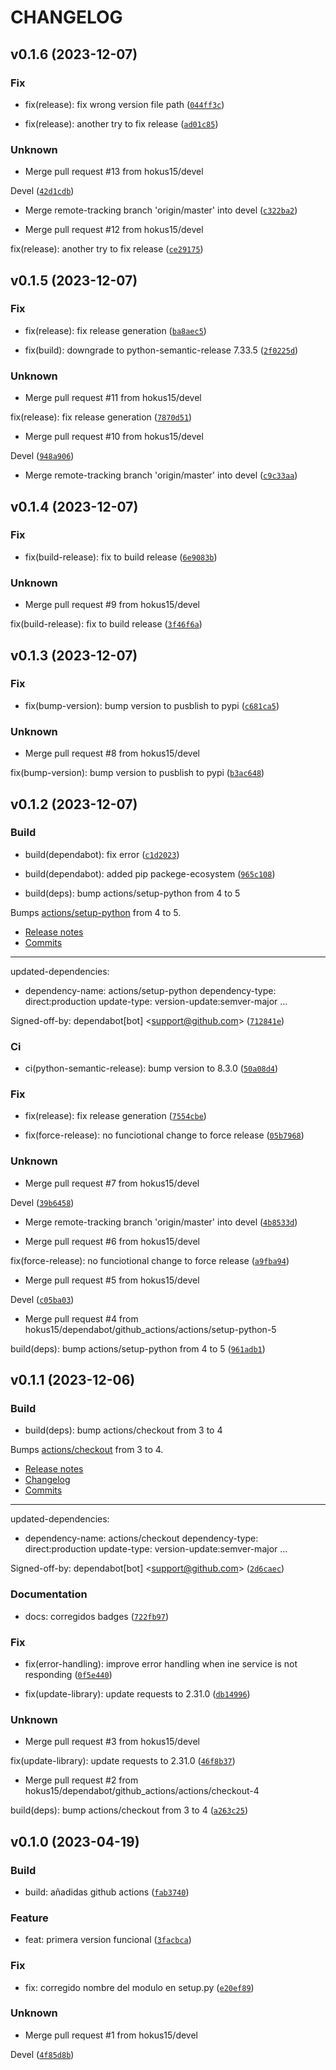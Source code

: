 # CHANGELOG



## v0.1.6 (2023-12-07)

### Fix

* fix(release): fix wrong version file path ([`044ff3c`](https://github.com/hokus15/ArrendaToolsActualizaRenta/commit/044ff3cf241ef945fbec9bb70878daec6c70e176))

* fix(release): another try to fix release ([`ad01c85`](https://github.com/hokus15/ArrendaToolsActualizaRenta/commit/ad01c85c589bb370e7bbeafc2f8143123a745cce))

### Unknown

* Merge pull request #13 from hokus15/devel

Devel ([`42d1cdb`](https://github.com/hokus15/ArrendaToolsActualizaRenta/commit/42d1cdb4a768e3046b8471682ccc2ea34cd8dfe9))

* Merge remote-tracking branch &#39;origin/master&#39; into devel ([`c322ba2`](https://github.com/hokus15/ArrendaToolsActualizaRenta/commit/c322ba278045c041b379a1f2e4612f3f4c18407a))

* Merge pull request #12 from hokus15/devel

fix(release): another try to fix release ([`ce29175`](https://github.com/hokus15/ArrendaToolsActualizaRenta/commit/ce29175c9448e6b1d2984952c5fe295272ac4f6a))


## v0.1.5 (2023-12-07)

### Fix

* fix(release): fix release generation ([`ba8aec5`](https://github.com/hokus15/ArrendaToolsActualizaRenta/commit/ba8aec53c8178ff8bb69443a326112cb47622ebe))

* fix(build): downgrade to python-semantic-release 7.33.5 ([`2f0225d`](https://github.com/hokus15/ArrendaToolsActualizaRenta/commit/2f0225d061ae5acb7e669a09fa0057868cff9846))

### Unknown

* Merge pull request #11 from hokus15/devel

fix(release): fix release generation ([`7870d51`](https://github.com/hokus15/ArrendaToolsActualizaRenta/commit/7870d519b419d3c10c3397f0f0c15f7d9cc94412))

* Merge pull request #10 from hokus15/devel

Devel ([`948a906`](https://github.com/hokus15/ArrendaToolsActualizaRenta/commit/948a90639670178e956d05142e65b2d2af7cd9d1))

* Merge remote-tracking branch &#39;origin/master&#39; into devel ([`c9c33aa`](https://github.com/hokus15/ArrendaToolsActualizaRenta/commit/c9c33aa41b5e5b78ed97e6bf277e2f3087ea5006))


## v0.1.4 (2023-12-07)

### Fix

* fix(build-release): fix to build release ([`6e9083b`](https://github.com/hokus15/ArrendaToolsActualizaRenta/commit/6e9083b8b1f972f1a2e690e34378c3d9cc5237fe))

### Unknown

* Merge pull request #9 from hokus15/devel

fix(build-release): fix to build release ([`3f46f6a`](https://github.com/hokus15/ArrendaToolsActualizaRenta/commit/3f46f6ab11c4d320703621f94e4cecec71b9cc9b))


## v0.1.3 (2023-12-07)

### Fix

* fix(bump-version): bump version to pusblish to pypi ([`c681ca5`](https://github.com/hokus15/ArrendaToolsActualizaRenta/commit/c681ca529ab44accf92ba17b755dab95c93a66fe))

### Unknown

* Merge pull request #8 from hokus15/devel

fix(bump-version): bump version to pusblish to pypi ([`b3ac648`](https://github.com/hokus15/ArrendaToolsActualizaRenta/commit/b3ac6489e98a8a60d7aa916bd09707fae9c717a2))


## v0.1.2 (2023-12-07)

### Build

* build(dependabot): fix error ([`c1d2023`](https://github.com/hokus15/ArrendaToolsActualizaRenta/commit/c1d2023a843b318c6082a9d2c708426fe0cefb86))

* build(dependabot): added pip packege-ecosystem ([`965c108`](https://github.com/hokus15/ArrendaToolsActualizaRenta/commit/965c1080d2baf7b22ef63c82e29ead6c55db5b0b))

* build(deps): bump actions/setup-python from 4 to 5

Bumps [actions/setup-python](https://github.com/actions/setup-python) from 4 to 5.
- [Release notes](https://github.com/actions/setup-python/releases)
- [Commits](https://github.com/actions/setup-python/compare/v4...v5)

---
updated-dependencies:
- dependency-name: actions/setup-python
  dependency-type: direct:production
  update-type: version-update:semver-major
...

Signed-off-by: dependabot[bot] &lt;support@github.com&gt; ([`712841e`](https://github.com/hokus15/ArrendaToolsActualizaRenta/commit/712841e2793757e65456e2c901ae50eaa7500ef8))

### Ci

* ci(python-semantic-release): bump version to 8.3.0 ([`50a08d4`](https://github.com/hokus15/ArrendaToolsActualizaRenta/commit/50a08d4ccb0dc6375a6cf7c95b59966ccf63cc0a))

### Fix

* fix(release): fix release generation ([`7554cbe`](https://github.com/hokus15/ArrendaToolsActualizaRenta/commit/7554cbe8f4776d96ed3b012addf88e77dc134df0))

* fix(force-release): no funciotional change to force release ([`05b7968`](https://github.com/hokus15/ArrendaToolsActualizaRenta/commit/05b7968be445513528c1a0bb494e71c6e16ece4c))

### Unknown

* Merge pull request #7 from hokus15/devel

Devel ([`39b6458`](https://github.com/hokus15/ArrendaToolsActualizaRenta/commit/39b64582d3312061df2a78d78f16a8aa9a634aae))

* Merge remote-tracking branch &#39;origin/master&#39; into devel ([`4b8533d`](https://github.com/hokus15/ArrendaToolsActualizaRenta/commit/4b8533d85f0080c95a1e84500f24b857b9cddf50))

* Merge pull request #6 from hokus15/devel

fix(force-release): no funciotional change to force release ([`a9fba94`](https://github.com/hokus15/ArrendaToolsActualizaRenta/commit/a9fba949becd71ad9ee25669c8504b67173305bf))

* Merge pull request #5 from hokus15/devel

Devel ([`c05ba03`](https://github.com/hokus15/ArrendaToolsActualizaRenta/commit/c05ba039f1773c2a62832a43d771ae0240bda1e1))

* Merge pull request #4 from hokus15/dependabot/github_actions/actions/setup-python-5

build(deps): bump actions/setup-python from 4 to 5 ([`961adb1`](https://github.com/hokus15/ArrendaToolsActualizaRenta/commit/961adb17f5c0bec2858c73b1cd83c4ec003ef8a7))


## v0.1.1 (2023-12-06)

### Build

* build(deps): bump actions/checkout from 3 to 4

Bumps [actions/checkout](https://github.com/actions/checkout) from 3 to 4.
- [Release notes](https://github.com/actions/checkout/releases)
- [Changelog](https://github.com/actions/checkout/blob/main/CHANGELOG.md)
- [Commits](https://github.com/actions/checkout/compare/v3...v4)

---
updated-dependencies:
- dependency-name: actions/checkout
  dependency-type: direct:production
  update-type: version-update:semver-major
...

Signed-off-by: dependabot[bot] &lt;support@github.com&gt; ([`2d6caec`](https://github.com/hokus15/ArrendaToolsActualizaRenta/commit/2d6caec1d4a25dd5a9fd915d1ba3ec18e19ae914))

### Documentation

* docs: corregidos badges ([`722fb97`](https://github.com/hokus15/ArrendaToolsActualizaRenta/commit/722fb973bd77371dba852a7ab8b8a2001572d3ef))

### Fix

* fix(error-handling): improve error handling when ine service is not responding ([`0f5e440`](https://github.com/hokus15/ArrendaToolsActualizaRenta/commit/0f5e440960300c4a840faf867dff6d1ac0dfa20c))

* fix(update-library): update requests to 2.31.0 ([`db14996`](https://github.com/hokus15/ArrendaToolsActualizaRenta/commit/db149963a21d4d73883ea24b37a016cbc39bc35d))

### Unknown

* Merge pull request #3 from hokus15/devel

fix(update-library): update requests to 2.31.0 ([`46f8b37`](https://github.com/hokus15/ArrendaToolsActualizaRenta/commit/46f8b3728201a37df078abc7a1c23ce6f06bdec5))

* Merge pull request #2 from hokus15/dependabot/github_actions/actions/checkout-4

build(deps): bump actions/checkout from 3 to 4 ([`a263c25`](https://github.com/hokus15/ArrendaToolsActualizaRenta/commit/a263c258f235028c357723b515a6523a178c2833))


## v0.1.0 (2023-04-19)

### Build

* build: añadidas github actions ([`fab3740`](https://github.com/hokus15/ArrendaToolsActualizaRenta/commit/fab3740fc27634466bb24d7f7655d92087a14b00))

### Feature

* feat: primera version funcional ([`3facbca`](https://github.com/hokus15/ArrendaToolsActualizaRenta/commit/3facbca1cfaa5eebdfc3d5cbfe56cc8b1c357b44))

### Fix

* fix: corregido nombre del modulo  en setup.py ([`e20ef89`](https://github.com/hokus15/ArrendaToolsActualizaRenta/commit/e20ef8942e4f8063d0b40fda47d794d3e48e64dc))

### Unknown

* Merge pull request #1 from hokus15/devel

Devel ([`4f85d8b`](https://github.com/hokus15/ArrendaToolsActualizaRenta/commit/4f85d8ba3e7247ea7bba48802eb27dbe238e6859))
